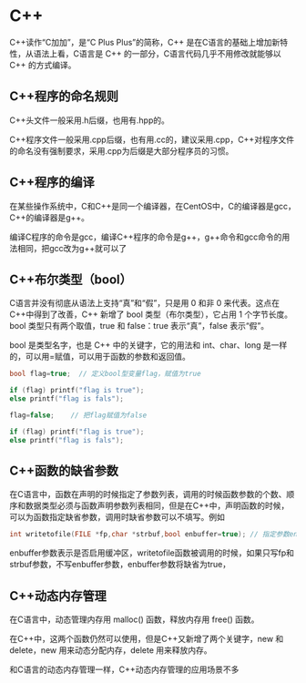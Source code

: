 # C++
C++读作“C加加”，是“C Plus Plus”的简称，C++ 是在C语言的基础上增加新特性，从语法上看，C语言是 C++ 的一部分，C语言代码几乎不用修改就能够以 C++ 的方式编译。


## C++程序的命名规则

C++头文件一般采用.h后缀，也用有.hpp的。

C++程序文件一般采用.cpp后缀，也有用.cc的，建议采用.cpp，C++对程序文件的命名没有强制要求，采用.cpp为后缀是大部分程序员的习惯。


## C++程序的编译

在某些操作系统中，C和C++是同一个编译器，在CentOS中，C的编译器是gcc，C++的编译器是g++。

编译C程序的命令是gcc，编译C++程序的命令是g++，g++命令和gcc命令的用法相同，把gcc改为g++就可以了


## C++布尔类型（bool）
C语言并没有彻底从语法上支持“真”和“假”，只是用 0 和非 0 来代表。这点在 C++中得到了改善，C++ 新增了 bool 类型（布尔类型），它占用 1 个字节长度。bool 类型只有两个取值，true 和 false：true 表示“真”，false 表示“假”。

bool 是类型名字，也是 C++ 中的关键字，它的用法和 int、char、long 是一样的，可以用=赋值，可以用于函数的参数和返回值。
```c++
bool flag=true;  // 定义bool型变量flag，赋值为true

if (flag) printf("flag is true");
else printf("flag is fals");

flag=false;    // 把flag赋值为false

if (flag) printf("flag is true");      
else printf("flag is fals");
```

## C++函数的缺省参数
在C语言中，函数在声明的时候指定了参数列表，调用的时候函数参数的个数、顺序和数据类型必须与函数声明参数列表相同，但是在C++中，声明函数的时候，可以为函数指定缺省参数，调用时缺省参数可以不填写。例如
```c++
int writetofile(FILE *fp,char *strbuf,bool enbuffer=true); // 指定参数enbuffer的缺省值为true


```
enbuffer参数表示是否启用缓冲区，writetofile函数被调用的时候，如果只写fp和strbuf参数，不写enbuffer参数，enbuffer参数将缺省为true，

## C++动态内存管理

在C语言中，动态管理内存用 malloc() 函数，释放内存用 free() 函数。

在C++中，这两个函数仍然可以使用，但是C++又新增了两个关键字，new 和 delete，new 用来动态分配内存，delete 用来释放内存。

和C语言的动态内存管理一样，C++动态内存管理的应用场景不多